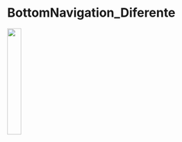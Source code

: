 # BottomNavigation_Diferente

<img src="https://user-images.githubusercontent.com/72177982/120405223-7720b700-c31e-11eb-91b7-94da9e3a15dd.jpg" width="25%">
